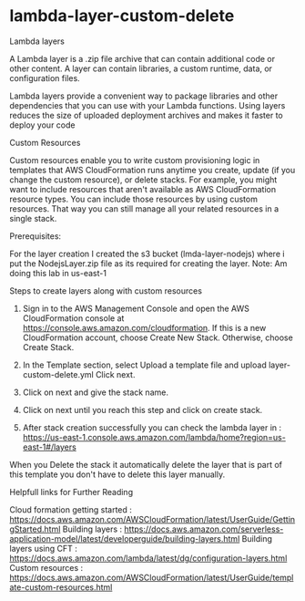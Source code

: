 # lambda-layer-custom-delete


Lambda layers 

A Lambda layer is a .zip file archive that can contain additional code or other content. A layer can contain libraries, a custom runtime, data, or configuration files.

Lambda layers provide a convenient way to package libraries and other dependencies that you can use with your Lambda functions. Using layers reduces the size of uploaded deployment archives and makes it faster to deploy your code


Custom Resources

Custom resources enable you to write custom provisioning logic in templates that AWS CloudFormation runs anytime you create, update (if you change the custom resource), or delete stacks. For example, you might want to include resources that aren't available as AWS CloudFormation resource types. You can include those resources by using custom resources. That way you can still manage all your related resources in a single stack.

Prerequisites:

  For the layer creation I created the s3 bucket (lmda-layer-nodejs) where i put the NodejsLayer.zip file as its required for creating the layer. 
Note: Am doing this lab in us-east-1

Steps to create layers along with custom resources

   

1. Sign in to the AWS Management Console and open the AWS CloudFormation console at https://console.aws.amazon.com/cloudformation.
If this is a new CloudFormation account, choose Create New Stack. Otherwise, choose Create Stack.

2. In the Template section, select Upload a template file and upload layer-custom-delete.yml Click next.  

3. Click on next and give the stack name.

4. Click on next until you reach this step and click on create stack.

5. After stack creation successfully you can check the lambda layer in : https://us-east-1.console.aws.amazon.com/lambda/home?region=us-east-1#/layers




When you Delete the stack it automatically delete the layer that is part of this template you don't have to delete this layer manually. 

Helpfull links for Further Reading

  Cloud formation getting started : https://docs.aws.amazon.com/AWSCloudFormation/latest/UserGuide/GettingStarted.html
  Building layers                 : https://docs.aws.amazon.com/serverless-application-model/latest/developerguide/building-layers.html
  Building layers using CFT       : https://docs.aws.amazon.com/lambda/latest/dg/configuration-layers.html
  Custom resources                : https://docs.aws.amazon.com/AWSCloudFormation/latest/UserGuide/template-custom-resources.html
